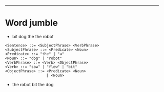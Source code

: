
---

# Word jumble

- bit dog the the robot

```bnf
<Sentence> ::= <SubjectPhrase> <VerbPhrase>
<SubjectPhrase> ::= <Predicate> <Noun>
<Predicate> ::= "the" | "a"
<Noun> ::= "dog" | "robot"
<VerbPhrase> ::= <Verb> <ObjectPhrase>
<Verb> ::= "saw" | "flew" | "bit"
<ObjectPhrase> ::= <Predicate> <Noun>
                   | <Noun>
```

- the robot bit the dog




